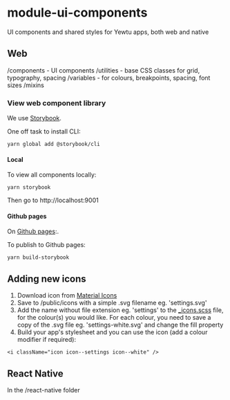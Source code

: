 # module-ui-components

UI components and shared styles for Yewtu apps, both web and native

## Web

/components - UI components
/utilities - base CSS classes for grid, typography, spacing
/variables - for colours, breakpoints, spacing, font sizes
/mixins 

### View web component library

We use [Storybook](https://storybook.js.org).

One off task to install CLI:
```
yarn global add @storybook/cli
```

#### Local
To view all components locally:
```
yarn storybook
```

Then go to http://localhost:9001

#### Github pages
On [Github pages](https://yewtu.github.io/module-ui-components):.

To publish to Github pages:
```
yarn build-storybook
```

## Adding new icons

1. Download icon from [Material Icons](https://material.io/icons)
2. Save to /public/icons with a simple .svg filename eg. 'settings.svg'
3. Add the name without file extension eg. 'settings' to the [_icons.scss](https://github.com/yewtu/module-ui-components/blob/master/utilities/_icons.scss#L12-L24) file, for the colour(s) you would like. For each colour, you need to save a copy of the .svg file eg. 'settings-white.svg' and change the fill property
4. Build your app's stylesheet and you can use the icon (add a colour modifier if required):
```
<i className="icon icon--settings icon--white" />
```

## React Native

In the /react-native folder